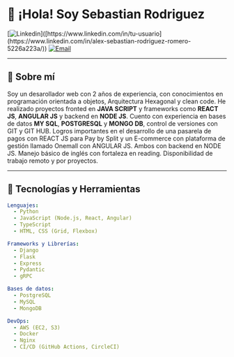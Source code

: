# 👋 ¡Hola! Soy Sebastian Rodriguez

[![Linkedin](https://img.shields.io/badge/-LinkedIn-blue?style=flat-square&logo=Linkedin&logoColor=white&link=[https://www.linkedin.com/in/tu-usuario](https://www.linkedin.com/in/alex-sebastian-rodriguez-romero-5226a223a/))]([https://www.linkedin.com/in/tu-usuario](https://www.linkedin.com/in/alex-sebastian-rodriguez-romero-5226a223a/))
[![Email](https://img.shields.io/badge/-Email-c14438?style=flat-square&logo=Gmail&logoColor=white&link=mailto:sebaser99@gmail.com)](mailto:sebaser99@gmail.com)

---

## 🚀 Sobre mí

Soy un desarollador web con 2 años de experiencia, con conocimientos en programación orientada a objetos, Arquitectura Hexagonal y clean code.
He realizado proyectos fronted en **JAVA SCRIPT** y frameworks como **REACT JS**, **ANGULAR JS** y backend en **NODE JS**. Cuento con experiencia en bases de datos **MY SQL**, **POSTGRESQL** y **MONGO DB**, control de versiones con GIT y GIT HUB.
Logros importantes en el desarrollo de una pasarela de pagos con REACT JS para Pay by Split y un E-commerce con plataforma de gestión llamado Onemall con ANGULAR JS. Ambos con backend en NODE JS.
Manejo básico de inglés con fortaleza en reading.
Disponibilidad de trabajo remoto y por proyectos.


---

## 🔧 Tecnologías y Herramientas

```yaml
Lenguajes:
  - Python
  - JavaScript (Node.js, React, Angular)
  - TypeScript
  - HTML, CSS (Grid, Flexbox)

Frameworks y Librerías:
  - Django
  - Flask
  - Express
  - Pydantic
  - gRPC

Bases de datos:
  - PostgreSQL
  - MySQL
  - MongoDB

DevOps:
  - AWS (EC2, S3)
  - Docker
  - Nginx
  - CI/CD (GitHub Actions, CircleCI)
